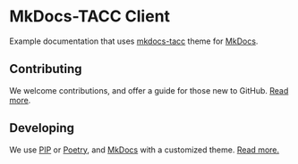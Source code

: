 # MkDocs-TACC Client

Example documentation that uses [mkdocs-tacc](https://tacc.github.io/mkdocs-tacc) theme for [MkDocs](https://www.mkdocs.org/).

## Contributing

We welcome contributions, and offer a guide for those new to GitHub. [Read more](./CONTRIBUTING.md).

## Developing

We use [PIP](https://pip.pypa.io/) or [Poetry](https://python-poetry.org/), and [MkDocs](https://mkdocs.readthedocs.io/) with a customized theme. [Read more.](./DEVELOPING.md)
